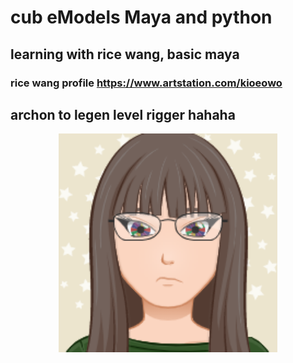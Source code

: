 # cub eModels Maya and python
## learning with rice wang, basic maya
### rice wang profile https://www.artstation.com/kioeowo


## archon to legen level rigger hahaha

<p align="center">
<img width="350" alt="new" src="https://github.com/jaimehernan95/cubeModels-maya-python/blob/master/image/AvatarMaker.png">
</p>
